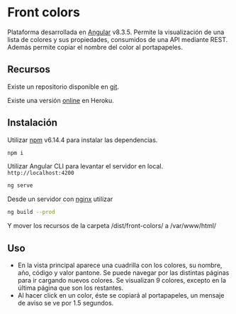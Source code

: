 # Front colors

Plataforma desarrollada en [Angular](https://angular.io/) v8.3.5. Permite la visualización de una lista de colores y sus propiedades, consumidos de una API mediante REST. Además permite copiar el nombre del color al portapapeles.

## Recursos

Existe un repositorio disponible en  [git](https://github.com/MarioHazard/front-colors).

Existe una versión [online](https://front-colors-impl.herokuapp.com/index.html) en Heroku.

## Instalación

Utilizar [npm](https://www.npmjs.com/) v6.14.4 para instalar las dependencias.

```bash
npm i
```
Utilizar Angular CLI para levantar el servidor en local. `http://localhost:4200`
```bash
ng serve
```
Desde un servidor con [nginx](https://www.nginx.com/) utilizar
```bash
ng build --prod
```
Y mover los recursos de la carpeta /dist/front-colors/ a /var/www/html/
## Uso
- En la vista principal aparece una cuadrilla con los colores, su nombre, año, código y valor pantone. Se puede navegar por las distintas páginas para ir cargando nuevos colores. Se visualizan 9 colores, excepto en la última página que son los restantes.
- Al hacer click en un color, éste se copiará al portapapeles, un mensaje de aviso se ve por 1.5 segundos.

